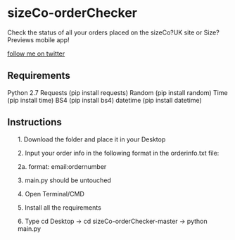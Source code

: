 # sizeCo-orderChecker
Check the status of all your orders placed on the sizeCo?UK site or Size? Previews mobile app!


<a href="http://www.twitter.com/donjawn">follow me on twitter</a> 


<h2>Requirements</h2>
Python 2.7
Requests (pip install requests)
Random (pip install random)
Time (pip install time)
BS4 (pip install bs4)
datetime (pip install datetime)

<h2>Instructions</h2>

<ol>1. Download the folder and place it in your Desktop</ol>
<ol>2. Input your order info in the following format in the orderinfo.txt file:</ol>
  <ol>2a. format: email:ordernumber</ol>
<ol>3. main.py should be untouched</ol>
<ol>4. Open Terminal/CMD</ol>
<ol>5. Install all the requirements</ol>
<ol>6. Type cd Desktop -> cd sizeCo-orderChecker-master -> python main.py</ol>
 



